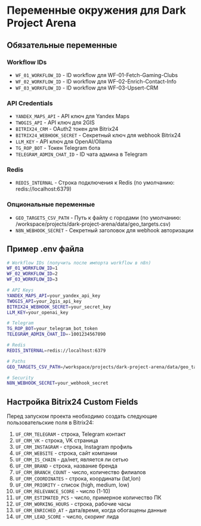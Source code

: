# Переменные окружения для Dark Project Arena

## Обязательные переменные

### Workflow IDs
- `WF_01_WORKFLOW_ID` - ID workflow для WF-01-Fetch-Gaming-Clubs
- `WF_02_WORKFLOW_ID` - ID workflow для WF-02-Enrich-Contact-Info  
- `WF_03_WORKFLOW_ID` - ID workflow для WF-03-Upsert-CRM

### API Credentials
- `YANDEX_MAPS_API` - API ключ для Yandex Maps
- `TWOGIS_API` - API ключ для 2GIS
- `BITRIX24_CRM` - OAuth2 токен для Bitrix24
- `BITRIX24_WEBHOOK_SECRET` - Секретный ключ для webhook Bitrix24
- `LLM_KEY` - API ключ для OpenAI/Ollama
- `TG_ROP_BOT` - Токен Telegram бота
- `TELEGRAM_ADMIN_CHAT_ID` - ID чата админа в Telegram

### Redis
- `REDIS_INTERNAL` - Строка подключения к Redis (по умолчанию: redis://localhost:6379)

### Опциональные переменные
- `GEO_TARGETS_CSV_PATH` - Путь к файлу с городами (по умолчанию: /workspace/projects/dark-project-arena/data/geo_targets.csv)
- `N8N_WEBHOOK_SECRET` - Секретный заголовок для webhook авторизации

## Пример .env файла

```bash
# Workflow IDs (получить после импорта workflow в n8n)
WF_01_WORKFLOW_ID=1
WF_02_WORKFLOW_ID=2
WF_03_WORKFLOW_ID=3

# API Keys
YANDEX_MAPS_API=your_yandex_api_key
TWOGIS_API=your_2gis_api_key
BITRIX24_WEBHOOK_SECRET=your_secret_key
LLM_KEY=your_openai_key

# Telegram
TG_ROP_BOT=your_telegram_bot_token
TELEGRAM_ADMIN_CHAT_ID=-1001234567890

# Redis
REDIS_INTERNAL=redis://localhost:6379

# Paths
GEO_TARGETS_CSV_PATH=/workspace/projects/dark-project-arena/data/geo_targets.csv

# Security
N8N_WEBHOOK_SECRET=your_webhook_secret
```

## Настройка Bitrix24 Custom Fields

Перед запуском проекта необходимо создать следующие пользовательские поля в Bitrix24:

1. `UF_CRM_TELEGRAM` - строка, Telegram контакт
2. `UF_CRM_VK` - строка, VK страница
3. `UF_CRM_INSTAGRAM` - строка, Instagram профиль
4. `UF_CRM_WEBSITE` - строка, сайт компании
5. `UF_CRM_IS_CHAIN` - да/нет, является ли сетью
6. `UF_CRM_BRAND` - строка, название бренда
7. `UF_CRM_BRANCH_COUNT` - число, количество филиалов
8. `UF_CRM_COORDINATES` - строка, координаты (lat,lon)
9. `UF_CRM_PRIORITY` - список (high, medium, low)
10. `UF_CRM_RELEVANCE_SCORE` - число (1-10)
11. `UF_CRM_ESTIMATED_PCS` - число, примерное количество ПК
12. `UF_CRM_WORKING_HOURS` - строка, рабочие часы
13. `UF_CRM_ENRICHED_AT` - дата/время, когда обогащены данные
14. `UF_CRM_LEAD_SCORE` - число, скоринг лида